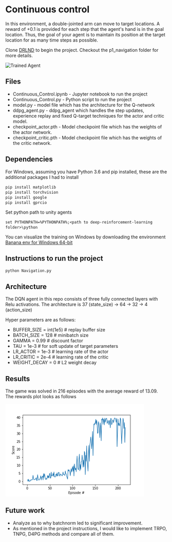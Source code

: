 [//]: # (Image References)

[image1]: https://user-images.githubusercontent.com/10624937/43851024-320ba930-9aff-11e8-8493-ee547c6af349.gif "Trained Agent"

# Continuous control 
In this environment, a double-jointed arm can move to target locations. A reward of +0.1 is provided for each step that the agent's hand is in the goal location. Thus, the goal of your agent is to maintain its position at the target location for as many time steps as possible.


Clone [DRLND](https://github.com/udacity/deep-reinforcement-learning/) to begin the project. Checkout the p1_navigation folder for more details.

![Trained Agent][image1]
## Files 
* Continuous_Control.ipynb - Jupyter notebook to run the project 
* Continuous_Control.py - Python script to run the project
* model.py - model file which has the architecture for the Q-network
* ddpg_agent.py - ddpg_agent which handles the step updates, experience replay and fixed Q-target techniques for the actor and critic model.
* checkpoint_actor.pth - Model checkpoint file which has the weights of the actor network. 
* checkpoint_critic.pth - Model checkpoint file which has the weights of the critic network. 

## Dependencies

For Windows, assuming you have Python 3.6 and pip installed, these are the additional packages I had to install

```
pip install matplotlib
pip install torchvision
pip install google
pip install gprcio
``` 
Set python path to unity agents
```
set PYTHONPATH=%PYTHONPATH%;<path to deep-reinforcement-learning folder>\python
```

You can visualize the training on Windows by downloading the environment [Banana env for Windows 64-bit](https://s3-us-west-1.amazonaws.com/udacity-drlnd/P2/Reacher/one_agent/Reacher_Windows_x86_64.zip)

## Instructions to run the project
```
python Navigation.py
```
## Architecture

The DQN agent in this repo consists of three fully connected layers with Relu activations. The architecture is 37 (state_size) -> 64 -> 32 -> 4 (action_size)

Hyper parameters are as follows:
* BUFFER_SIZE = int(1e5)  # replay buffer size
* BATCH_SIZE = 128        # minibatch size
* GAMMA = 0.99            # discount factor
* TAU = 1e-3              # for soft update of target parameters
* LR_ACTOR = 1e-3         # learning rate of the actor 
* LR_CRITIC = 2e-4        # learning rate of the critic
* WEIGHT_DECAY = 0        # L2 weight decay



## Results
The game was solved in 216 episodes with the average reward of 13.09. The rewards plot looks as follows

![Alt text](rewards.png?raw=true "Title")

## Future work
* Analyze as to why batchnorm led to significant improvement.
* As mentioned in the project instructions, I would like to implement TRPO, TNPG, D4PG methods and compare all of them.



